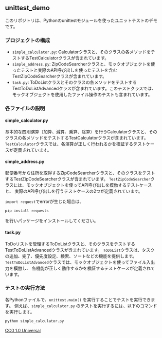 ## unittest_demo

このリポジトリは、Pythonのunittestモジュールを使ったユニットテストのデモです。

### プロジェクトの構成

* `simple_calculator.py`: Calculatorクラスと、そのクラスの各メソッドをテストするTestCalculatorクラスが含まれています。
* `simple_address.py`: ZipCodeSearcherクラスと、モックオブジェクトを使ったテストと実際のAPI呼び出しを使ったテストを含むTestZipCodeSearcherクラスが含まれています。
* `task.py`: ToDoListクラスとそのクラスの各メソッドをテストするTestToDoListAdvancedクラスが含まれています。このテストクラスでは、モックオブジェクトを使用したファイル操作のテストも含まれています。

### 各ファイルの説明

#### simple_calculator.py

基本的な四則演算（加算、減算、乗算、除算）を行うCalculatorクラスと、そのクラスの各メソッドをテストするTestCalculatorクラスが含まれています。
`TestCalculator`クラスでは、各演算が正しく行われるかを検証するテストケースが定義されています。

#### simple_address.py

郵便番号から住所を取得するZipCodeSearcherクラスと、そのクラスをテストするTestZipCodeSearcherクラスが含まれています。
`TestZipCodeSearcher`クラスには、モックオブジェクトを使ってAPI呼び出しを模倣するテストケースと、
実際のAPI呼び出しを行うテストケースの2つが定義されています。

`import request`でerrorが生じた場合は、
```bash
pip install requests
```
を行いパッケージをインストールしてください。

#### task.py

ToDoリストを管理するToDoListクラスと、そのクラスをテストするTestToDoListAdvancedクラスが含まれています。
`ToDoList`クラスは、タスクの追加、完了、優先度設定、検索、ソートなどの機能を提供します。
`TestToDoListAdvanced`クラスでは、モックオブジェクトを使ってファイル入出力を模倣し、
各機能が正しく動作するかを検証するテストケースが定義されています。

### テストの実行方法

各Pythonファイルで、`unittest.main()` を実行することでテストを実行できます。
例えば、`simple_calculator.py` のテストを実行するには、以下のコマンドを実行します。

```bash
python simple_calculator.py
```


[CC0 1.0 Universal](https://creativecommons.org/publicdomain/zero/1.0/deed.ja)
